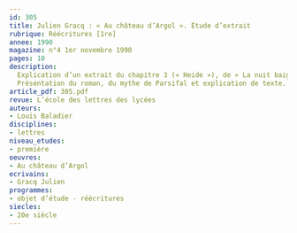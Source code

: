 ```yaml
---
id: 305
title: Julien Gracq : « Au château d’Argol ». Étude d’extrait 
rubrique: Réécritures [1re]
annee: 1990
magazine: n°4 1er novembre 1990
pages: 10
description: 
  Explication d’un extrait du chapitre 3 (« Heide »), de « La nuit baignait tout le paysage… » à « leurs cœurs de la pesanteur alarmante de l’événement ».
  Présentation du roman, du mythe de Parsifal et explication de texte.
article_pdf: 305.pdf
revue: L’école des lettres des lycées
auteurs:
- Louis Baladier
disciplines:
- lettres
niveau_etudes:
- première
oeuvres:
- Au château d’Argol
ecrivains:
- Gracq Julien
programmes:
- objet d’étude - réécritures
siecles:
- 20e siècle
---
```


